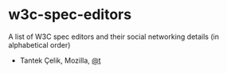 w3c-spec-editors
================

A list of W3C spec editors and their social networking details (in alphabetical order)

* Tantek Çelik, Mozilla, [@t](https://twitter.com/t)
